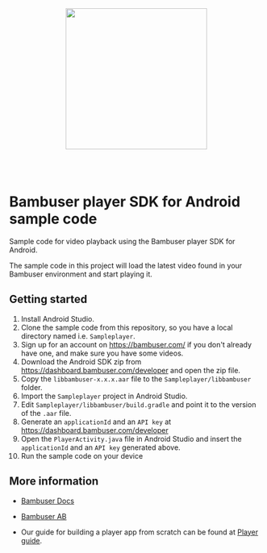 <div>
  <br/><br />
  <p align="center">
    <a href="https://bambuser.com" target="_blank" align="center">
        <img src="https://bambuser.com/wp-content/themes/bambuser/assets/images/logos/bambuser-logo-horizontal-black.png" width="280">
    </a>
  </p>
  <br /><br />
  <h1>Bambuser player SDK for Android sample code</h1>
</div>

Sample code for video playback using the Bambuser player SDK for Android.

The sample code in this project will load the latest video found in your Bambuser environment and start playing it.


## Getting started

1. Install Android Studio.
2. Clone the sample code from this repository, so you have a local directory named i.e. `Sampleplayer`.
3. Sign up for an account on https://bambuser.com/ if you don't already have one, and make sure you have some videos.
4. Download the Android SDK zip from https://dashboard.bambuser.com/developer and open the zip file.
5. Copy the `libbambuser-x.x.x.aar` file to the `Sampleplayer/libbambuser` folder.
6. Import the `Sampleplayer` project in Android Studio.
7. Edit `Sampleplayer/libbambuser/build.gradle` and point it to the version of the `.aar` file.
8. Generate an `applicationId` and an `API key` at https://dashboard.bambuser.com/developer
9. Open the `PlayerActivity.java` file in Android Studio and insert the `applicationId` and an `API key` generated above.
10. Run the sample code on your device

## More information

* [Bambuser Docs](https://bambuser.com/docs)

* [Bambuser AB](https://bambuser.com)

* Our guide for building a player app from scratch can be found at [Player guide](https://bambuser.com/docs/playback/android-player/).
